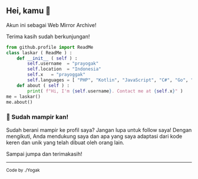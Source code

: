 ## Hei, kamu 👋

Akun ini sebagai Web Mirror Archive!

Terima kasih sudah berkunjungan!

```python
from github.profile import ReadMe
class laskar ( ReadMe ) :
    def __init__ ( self ) :
        self.username  = "prayogak"
        self.location  = "Indonesia"
        self.x   = "prayoggak"
        self.languages = [ "PHP", "Kotlin", "JavaScript", "C#", "Go", "Java", "Python", "Shell", "Brainfuck", "Verilog" ]
    def about ( self ) :
        print( f"Hi, I'm {self.username}. Contact me at {self.x}" )
me = laskar()
me.about()
```

### 🍿 Sudah mampir kan!

Sudah berani mampir ke profil saya? Jangan lupa untuk follow saya! Dengan mengikuti, Anda mendukung saya dan apa yang saya adaptasi dari kode keren dan unik yang telah dibuat oleh orang lain.

Sampai jumpa dan terimakasih!

---

<sub>Code by ./Yogak</sub>

<!--
**otakdark/otakdark** is a ✨ _special_ ✨ repository because its `README.md` (this file) appears on your GitHub profile.

Here are some ideas to get you started:

- 🔭 I’m currently working on ...
- 🌱 I’m currently learning ...
- 👯 I’m looking to collaborate on ...
- 🤔 I’m looking for help with ...
- 💬 Ask me about ...
- 📫 How to reach me: ...
- 😄 Pronouns: ...
- ⚡ Fun fact: ...
-->
